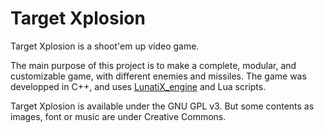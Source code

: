 # Target Xplosion #

 Target Xplosion is a shoot'em up video game.


 The main purpose of this project is to make a complete, modular, and customizable game, with different enemies and missiles.
 The game was developped in C++, and uses [LunatiX\_engine](https://github.com/Gumichan01/lunatix-engine) and Lua scripts.

 Target Xplosion is available under the GNU GPL v3. But some contents as images, font or music are under Creative Commons.

